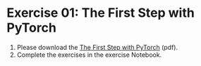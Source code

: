 
# Exercise 01: The First Step with PyTorch


1. Please download the [The First Step with PyTorch](https://www.jianguoyun.com/p/DbsY5M0Qv4SzCxiSzZwFIAA) (pdf).
2. Complete the exercises in the exercise Notebook.




